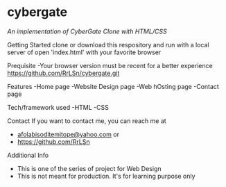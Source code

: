 # cybergate
*An implementation of CyberGate Clone with HTML/CSS*

Getting Started
clone or download this respository and run with a local server of open 'index.html' with your favorite browser

Prequisite
-Your browser version must be recent for a better experience 
https://github.com/RrLSn/cybergate.git

Features
-Home page
-Website Design page
-Web hOsting page
-Contact page

Tech/framework used
-HTML
-CSS

Contact
If you want to contact me, you can reach me at 
- afolabisoditemitope@yahoo.com or 
- https://github.com/RrLSn

Additional Info
- This is one of the series of project for Web Design
- This is not meant for production. It's for learning purpose only
